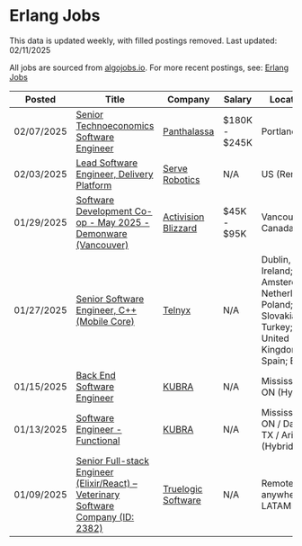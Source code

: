 # Erlang Jobs

This data is updated weekly, with filled postings removed. Last updated: 02/11/2025

All jobs are sourced from [algojobs.io](https://algojobs.io/). For more recent postings, see: [Erlang Jobs](https://algojobs.io/jobs/erlang)

| Posted | Title | Company | Salary | Location |
| --- | --- | --- | --- | --- |
| 02/07/2025 | [Senior Technoeconomics Software Engineer](https://algojobs.io/jobs/3077000) | [Panthalassa ](https://algojobs.io/company/panthalassa/) | $180K - $245K | Portland, OR |
| 02/03/2025 | [Lead Software Engineer, Delivery Platform](https://algojobs.io/jobs/3034244) | [Serve Robotics](https://algojobs.io/company/serverobotics/) | N/A | US (Remote) |
| 01/29/2025 | [Software Development Co-op - May 2025 - Demonware (Vancouver)](https://algojobs.io/jobs/2991415) | [Activision Blizzard](https://algojobs.io/company/activision/) | $45K - $95K | Vancouver, Canada |
| 01/27/2025 | [Senior Software Engineer, C++ (Mobile Core)](https://algojobs.io/jobs/2959022) | [Telnyx](https://algojobs.io/company/telnyx54/) | N/A | Dublin, Ireland; Amsterdam, Netherlands; Poland; Slovakia; Turkey; United Kingdom; Spain; EMEA |
| 01/15/2025 | [Back End Software Engineer](https://algojobs.io/jobs/2846277) | [KUBRA](https://algojobs.io/company/kubra/) | N/A | Mississauga, ON (Hybrid) |
| 01/13/2025 | [Software Engineer - Functional](https://algojobs.io/jobs/2815220) | [KUBRA](https://algojobs.io/company/kubra/) | N/A | Mississauga, ON / Dallas, TX / Arizona (Hybrid) |
| 01/09/2025 | [Senior Full-stack Engineer (Elixir/React) – Veterinary Software Company (ID: 2382)](https://algojobs.io/jobs/2785135) | [Truelogic Software](https://algojobs.io/company/truelogic/) | N/A | Remote, anywhere in LATAM |